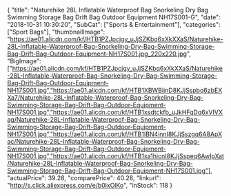 {
	"title": "Naturehike 28L Inflatable Waterproof Bag Snorkeling Dry Bag Swimming Storage Bag Drift Bag Outdoor Equipment NH17S001-G",
	"date": "2018-10-31 10:30:20",
	"SubCat": ["Sports & Entertainment"],
	"categories": ["Sport Bags"],
	"thumbnailImage": "https://ae01.alicdn.com/kf/HTB1PZJpcjgy_uJjSZKbq6xXkXXaS/Naturehike-28L-Inflatable-Waterproof-Bag-Snorkeling-Dry-Bag-Swimming-Storage-Bag-Drift-Bag-Outdoor-Equipment-NH17S001.jpg_220x220.jpg",
	"BigImage": ["https://ae01.alicdn.com/kf/HTB1PZJpcjgy_uJjSZKbq6xXkXXaS/Naturehike-28L-Inflatable-Waterproof-Bag-Snorkeling-Dry-Bag-Swimming-Storage-Bag-Drift-Bag-Outdoor-Equipment-NH17S001.jpg","https://ae01.alicdn.com/kf/HTB1XBWBijnD8KJjSspbq6zbEXXa7/Naturehike-28L-Inflatable-Waterproof-Bag-Snorkeling-Dry-Bag-Swimming-Storage-Bag-Drift-Bag-Outdoor-Equipment-NH17S001.jpg","https://ae01.alicdn.com/kf/HTB1xsdtckfb_uJkHFqDq6xVIVXag/Naturehike-28L-Inflatable-Waterproof-Bag-Snorkeling-Dry-Bag-Swimming-Storage-Bag-Drift-Bag-Outdoor-Equipment-NH17S001.jpg","https://ae01.alicdn.com/kf/HTB1IBN4innI8KJjSszgq6A8ApXac/Naturehike-28L-Inflatable-Waterproof-Bag-Snorkeling-Dry-Bag-Swimming-Storage-Bag-Drift-Bag-Outdoor-Equipment-NH17S001.jpg","https://ae01.alicdn.com/kf/HTB1xa1hicnI8KJjSspeq6AwIpXat/Naturehike-28L-Inflatable-Waterproof-Bag-Snorkeling-Dry-Bag-Swimming-Storage-Bag-Drift-Bag-Outdoor-Equipment-NH17S001.jpg"],
	"actualPrice": 39.28,
	"comparePrice": 40.28,
	"linkurl": "http://s.click.aliexpress.com/e/b0lxOlKo",
	"inStock": 118
}
